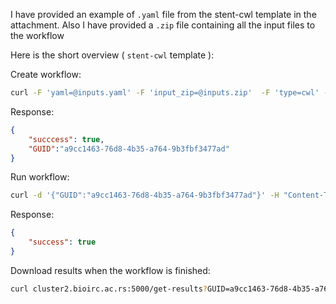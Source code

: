 I have provided an example of `.yaml` file from the stent-cwl template in the attachment.
Also I have provided a `.zip` file containing all the input files to the workflow

Here is the short overview ( `stent-cwl` template ):


Create workflow:
```bash
curl -F 'yaml=@inputs.yaml' -F 'input_zip=@inputs.zip'  -F 'type=cwl' -F 'workflow-template=stent-cwl' -F 'metadata=Some metadata' cluster2.bioirc.ac.rs:5000/create-workflow
```
Response:
```json
{
    "succcess": true,
    "GUID":"a9cc1463-76d8-4b35-a764-9b3fbf3477ad"
}
```

Run workflow:
```bash
curl -d '{"GUID":"a9cc1463-76d8-4b35-a764-9b3fbf3477ad"}' -H "Content-Type:application/json" -X POST cluster2.bioirc.ac.rs:5000/run-workflow
```

Response:
```json
{
    "success": true
}
```

Download results when the workflow is finished:

```bash
curl cluster2.bioirc.ac.rs:5000/get-results?GUID=a9cc1463-76d8-4b35-a764-9b3fbf3477ad --output file.zip
```
